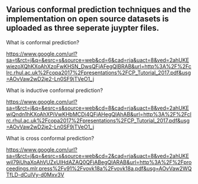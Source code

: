 ## Various conformal prediction techniques and the implementation on open source datasets is uploaded as three seperate juypter files.

What is conformal prediction?


https://www.google.com/url?sa=t&rct=j&q=&esrc=s&source=web&cd=6&cad=rja&uact=8&ved=2ahUKEwiezoXQhKXoAhXzoFwKHSN_DwsQFjAFegQIBRAB&url=http%3A%2F%2Fclrc.rhul.ac.uk%2Fcopa2017%2Fpresentations%2FCP_Tutorial_2017.pdf&usg=AOvVaw2wD2je2-Ln0SF9jTVeO1_j


What is inductive conformal prediction?




https://www.google.com/url?sa=t&rct=j&q=&esrc=s&source=web&cd=8&cad=rja&uact=8&ved=2ahUKEwjQndn1hKXoAhXPiVwKHbMCDi4QFjAHegQIAhAB&url=http%3A%2F%2Fclrc.rhul.ac.uk%2Fcopa2017%2Fpresentations%2FCP_Tutorial_2017.pdf&usg=AOvVaw2wD2je2-Ln0SF9jTVeO1_j



What is cross conformal prediction?

https://www.google.com/url?sa=t&rct=j&q=&esrc=s&source=web&cd=2&cad=rja&uact=8&ved=2ahUKEwjl79iUhaXoAhVUZxUIHdAZAQ0QFjABegQIARAB&url=http%3A%2F%2Fproceedings.mlr.press%2Fv91%2Fvovk18a%2Fvovk18a.pdf&usg=AOvVaw2WQTfLD-dCuIVy-d0Mxv3V
